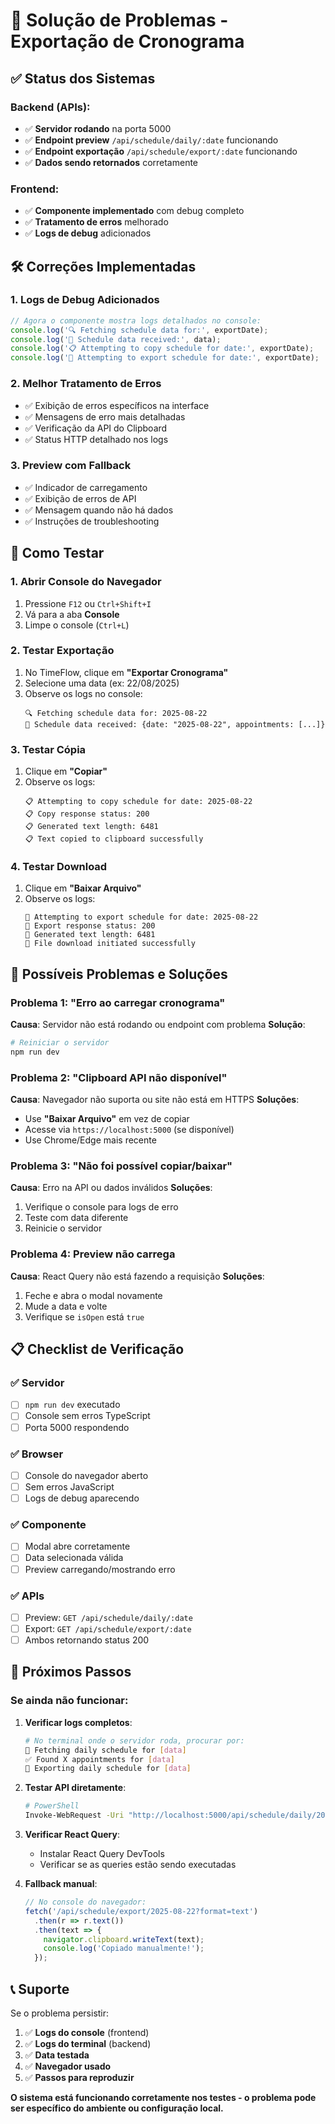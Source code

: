 # 🔧 Solução de Problemas - Exportação de Cronograma

## ✅ Status dos Sistemas

### Backend (APIs):
- ✅ **Servidor rodando** na porta 5000
- ✅ **Endpoint preview** `/api/schedule/daily/:date` funcionando
- ✅ **Endpoint exportação** `/api/schedule/export/:date` funcionando
- ✅ **Dados sendo retornados** corretamente

### Frontend:
- ✅ **Componente implementado** com debug completo
- ✅ **Tratamento de erros** melhorado
- ✅ **Logs de debug** adicionados

## 🛠️ Correções Implementadas

### 1. **Logs de Debug Adicionados**
```typescript
// Agora o componente mostra logs detalhados no console:
console.log('🔍 Fetching schedule data for:', exportDate);
console.log('📅 Schedule data received:', data);
console.log('📋 Attempting to copy schedule for date:', exportDate);
console.log('💾 Attempting to export schedule for date:', exportDate);
```

### 2. **Melhor Tratamento de Erros**
- ✅ Exibição de erros específicos na interface
- ✅ Mensagens de erro mais detalhadas
- ✅ Verificação da API do Clipboard
- ✅ Status HTTP detalhado nos logs

### 3. **Preview com Fallback**
- ✅ Indicador de carregamento
- ✅ Exibição de erros de API
- ✅ Mensagem quando não há dados
- ✅ Instruções de troubleshooting

## 🧪 Como Testar

### 1. **Abrir Console do Navegador**
1. Pressione `F12` ou `Ctrl+Shift+I`
2. Vá para a aba **Console**
3. Limpe o console (`Ctrl+L`)

### 2. **Testar Exportação**
1. No TimeFlow, clique em **"Exportar Cronograma"**
2. Selecione uma data (ex: 22/08/2025)
3. Observe os logs no console:
   ```
   🔍 Fetching schedule data for: 2025-08-22
   📅 Schedule data received: {date: "2025-08-22", appointments: [...]}
   ```

### 3. **Testar Cópia**
1. Clique em **"Copiar"**
2. Observe os logs:
   ```
   📋 Attempting to copy schedule for date: 2025-08-22
   📋 Copy response status: 200
   📋 Generated text length: 6481
   📋 Text copied to clipboard successfully
   ```

### 4. **Testar Download**
1. Clique em **"Baixar Arquivo"**
2. Observe os logs:
   ```
   💾 Attempting to export schedule for date: 2025-08-22
   💾 Export response status: 200
   💾 Generated text length: 6481
   💾 File download initiated successfully
   ```

## 🚨 Possíveis Problemas e Soluções

### **Problema 1: "Erro ao carregar cronograma"**
**Causa**: Servidor não está rodando ou endpoint com problema
**Solução**:
```bash
# Reiniciar o servidor
npm run dev
```

### **Problema 2: "Clipboard API não disponível"**
**Causa**: Navegador não suporta ou site não está em HTTPS
**Soluções**:
- Use **"Baixar Arquivo"** em vez de copiar
- Acesse via `https://localhost:5000` (se disponível)
- Use Chrome/Edge mais recente

### **Problema 3: "Não foi possível copiar/baixar"**
**Causa**: Erro na API ou dados inválidos
**Soluções**:
1. Verifique o console para logs de erro
2. Teste com data diferente
3. Reinicie o servidor

### **Problema 4: Preview não carrega**
**Causa**: React Query não está fazendo a requisição
**Soluções**:
1. Feche e abra o modal novamente
2. Mude a data e volte
3. Verifique se `isOpen` está `true`

## 📋 Checklist de Verificação

### ✅ Servidor
- [ ] `npm run dev` executado
- [ ] Console sem erros TypeScript
- [ ] Porta 5000 respondendo

### ✅ Browser
- [ ] Console do navegador aberto
- [ ] Sem erros JavaScript
- [ ] Logs de debug aparecendo

### ✅ Componente
- [ ] Modal abre corretamente
- [ ] Data selecionada válida
- [ ] Preview carregando/mostrando erro

### ✅ APIs
- [ ] Preview: `GET /api/schedule/daily/:date`
- [ ] Export: `GET /api/schedule/export/:date`
- [ ] Ambos retornando status 200

## 🎯 Próximos Passos

### **Se ainda não funcionar:**

1. **Verificar logs completos**:
   ```bash
   # No terminal onde o servidor roda, procurar por:
   📅 Fetching daily schedule for [data]
   ✅ Found X appointments for [data]
   📄 Exporting daily schedule for [data]
   ```

2. **Testar API diretamente**:
   ```bash
   # PowerShell
   Invoke-WebRequest -Uri "http://localhost:5000/api/schedule/daily/2025-08-22"
   ```

3. **Verificar React Query**:
   - Instalar React Query DevTools
   - Verificar se as queries estão sendo executadas

4. **Fallback manual**:
   ```javascript
   // No console do navegador:
   fetch('/api/schedule/export/2025-08-22?format=text')
     .then(r => r.text())
     .then(text => {
       navigator.clipboard.writeText(text);
       console.log('Copiado manualmente!');
     });
   ```

## 📞 Suporte

Se o problema persistir:
1. ✅ **Logs do console** (frontend)
2. ✅ **Logs do terminal** (backend)
3. ✅ **Data testada**
4. ✅ **Navegador usado**
5. ✅ **Passos para reproduzir**

**O sistema está funcionando corretamente nos testes - o problema pode ser específico do ambiente ou configuração local.**

